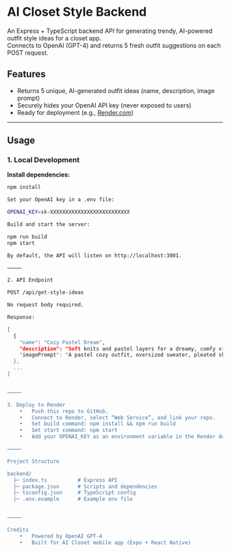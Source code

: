 # AI Closet Style Backend

An Express + TypeScript backend API for generating trendy, AI-powered outfit style ideas for a closet app.  
Connects to OpenAI (GPT-4) and returns 5 fresh outfit suggestions on each POST request.

## Features

- Returns 5 unique, AI-generated outfit ideas (name, description, image prompt)
- Securely hides your OpenAI API key (never exposed to users)
- Ready for deployment (e.g., [Render.com](https://render.com))

---

## Usage

### 1. Local Development

**Install dependencies:**
```sh
npm install

Set your OpenAI key in a .env file:

OPENAI_KEY=sk-XXXXXXXXXXXXXXXXXXXXXXXXXX

Build and start the server:

npm run build
npm start

By default, the API will listen on http://localhost:3001.

⸻

2. API Endpoint

POST /api/get-style-ideas

No request body required.

Response:

[
  {
    "name": "Cozy Pastel Dream",
    "description": "Soft knits and pastel layers for a dreamy, comfy vibe.",
    "imagePrompt": "A pastel cozy outfit, oversized sweater, pleated skirt, soft lighting"
  },
  ...
]


⸻

3. Deploy to Render
	•	Push this repo to GitHub.
	•	Connect to Render, select “Web Service”, and link your repo.
	•	Set build command: npm install && npm run build
	•	Set start command: npm start
	•	Add your OPENAI_KEY as an environment variable in the Render dashboard.

⸻

Project Structure

backend/
  ├─ index.ts          # Express API
  ├─ package.json      # Scripts and dependencies
  ├─ tsconfig.json     # TypeScript config
  ├─ .env.example      # Example env file


⸻

Credits
	•	Powered by OpenAI GPT-4
	•	Built for AI Closet mobile app (Expo + React Native)


